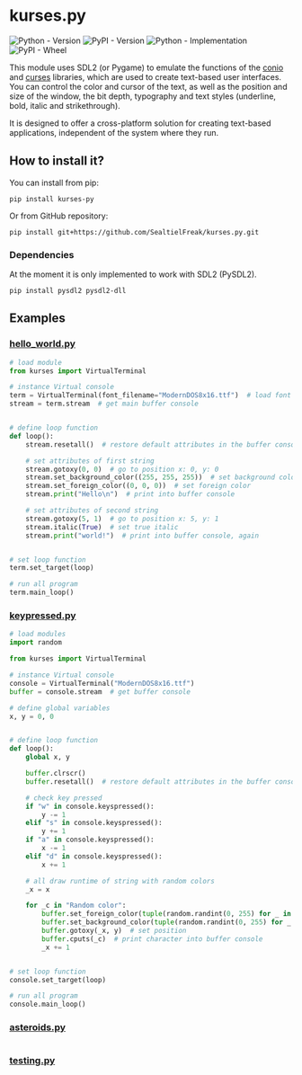 # kurses.py
![Python - Version](https://img.shields.io/badge/python-%3E%3D3.8-brightgreen)
![PyPI - Version](https://img.shields.io/pypi/v/kurses-py?color=green&label=pip%20install%20kurses)
![Python - Implementation](https://img.shields.io/pypi/implementation/kurses-py)
![PyPI - Wheel](https://img.shields.io/pypi/wheel/kurses-py)

This module uses SDL2 (or Pygame) to emulate the functions of the [conio](https://en.wikipedia.org/wiki/Conio.h) and [curses](https://en.wikipedia.org/wiki/Curses_(programming_library)) libraries, which are used to create text-based user interfaces. You can control the color and cursor of the text, as well as the position and size of the window, the bit depth, typography and text styles (underline, bold, italic and strikethrough).

It is designed to offer a cross-platform solution for creating text-based applications, independent of the system where they run.

## How to install it?
You can install from pip:

```
pip install kurses-py
```

Or from GitHub repository:

```
pip install git+https://github.com/SealtielFreak/kurses.py.git
```

### Dependencies
At the moment it is only implemented to work with SDL2 (PySDL2).

```
pip install pysdl2 pysdl2-dll
```

## Examples
### [hello_world.py](examples/hello_world.py)

```python
# load module
from kurses import VirtualTerminal

# instance Virtual console
term = VirtualTerminal(font_filename="ModernDOS8x16.ttf")  # load font resources
stream = term.stream  # get main buffer console


# define loop function
def loop():
    stream.resetall()  # restore default attributes in the buffer console

    # set attributes of first string
    stream.gotoxy(0, 0)  # go to position x: 0, y: 0
    stream.set_background_color((255, 255, 255))  # set background color characters
    stream.set_foreign_color((0, 0, 0))  # set foreign color
    stream.print("Hello\n")  # print into buffer console

    # set attributes of second string
    stream.gotoxy(5, 1)  # go to position x: 5, y: 1
    stream.italic(True)  # set true italic
    stream.print("world!")  # print into buffer console, again


# set loop function
term.set_target(loop)

# run all program
term.main_loop()
```
### [keypressed.py](examples/keypressed.py)

```python
# load modules
import random

from kurses import VirtualTerminal

# instance Virtual console
console = VirtualTerminal("ModernDOS8x16.ttf")
buffer = console.stream  # get buffer console

# define global variables
x, y = 0, 0


# define loop function
def loop():
    global x, y

    buffer.clrscr()
    buffer.resetall()  # restore default attributes in the buffer console

    # check key pressed
    if "w" in console.keyspressed():
        y -= 1
    elif "s" in console.keyspressed():
        y += 1
    if "a" in console.keyspressed():
        x -= 1
    elif "d" in console.keyspressed():
        x += 1

    # all draw runtime of string with random colors
    _x = x

    for _c in "Random color":
        buffer.set_foreign_color(tuple(random.randint(0, 255) for _ in range(3)))
        buffer.set_background_color(tuple(random.randint(0, 255) for _ in range(3)))
        buffer.gotoxy(_x, y)  # set position
        buffer.cputs(_c)  # print character into buffer console
        _x += 1


# set loop function
console.set_target(loop)

# run all program
console.main_loop()
```

### [asteroids.py](examples/asteroids.py)
```python
```

### [testing.py](examples/testing.py)
```python
```